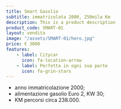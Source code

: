 ```yaml
---
title: Smart Gasolio
subtitle: immatricolata 2000, 250mila Km
description: This is a product description
product_code: SMART-01
layout: vendita
image: "/assets/SMART-01/hero.jpg"
price: € 3000
features:
    - label: Citycar
      icon: fa-location-arrow
    - label: Perfetta in ogni sua parte
      icon: fa-grin-stars
---
```


+ anno immatricolazione 2000;
+ alimentazione gasolio Euro 2, KW 30;
+ KM percorsi circa 238.000.